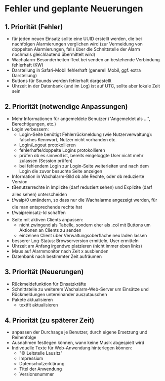 # Fehler und geplante Neuerungen

## 1. Priorität (Fehler)

- für jeden neuen Einsatz sollte eine UUID erstellt werden, die bei nachfolgen Alarmierungen verglichen wird (zur Vermeidung von doppelten Alarmierungen, falls über die Schnittstelle der Alarm nochmals gleichlautend übermittelt wird)
- Wachalarm-Besonderheiten-Text bei senden an bestehende Verbindung fehlerhaft (KW)
- Darstellung in Safari-Mobil fehlerhaft (generell Mobil, ggf. extra Darstellung)
- Buttons für Sounds werden fehlerhaft dargestellt
- Uhrzeit in der Datenbank (und im Log) ist auf UTC, sollte aber lokale Zeit sein

## 2. Priorität (notwendige Anpassungen)

- Mehr Informationen für angemeldete Benutzer ("Angemeldet als ...", Berechtigungen, etc.)
- Login verbessern:
	- Login-Seite benötigt Fehlerrückmeldung (wie Nutzerverwaltung): falsches Kennwort, Nutzer nicht vorhanden etc.
	- Login/Logout protokollieren
	- fehlerhafte/doppelte Logins protokollieren 
	- prüfen ob es sinnvoll ist, bereits eingeloggte User nicht mehr zulassen (Session prüfen)
	- bei fehlendem Login zur Login-Seite weiterleiten und nach dem Login die zuvor besuchte Seite anzeigen
- Information in Wachalarm-Bild ob alle Rechte, oder ob reduzierte Version
- ❗Benutzerrechte in Implizite (darf reduziert sehen) und Explizite (darf alles sehen) unterscheiden
- ❗/waip/0 umändern, so dass nur die Wachalarme angezeigt werden, für die man entsprechende rechte hat
- ❗/waip/einsatz-Id schaffen
- Seite mit aktiven Clients anpassen:
	- nicht zwingend als Tabelle, sondern eher als .col mit Buttons um Aktionen an Clients zu senden
	- einzelnen Client über Verwaltungsoberfläche neu laden lassen
- besserer Log-Status: Browserversion ermitteln, User ermitteln
- Uhrzeit am Anfang irgendwo platzieren (nicht immer oben links)
- Maus auf Alarmmonitor nach Zeit x ausblenden
- Datenbank nach bestimmter Zeit aufräumen

## 3. Priorität (Neuerungen)

- Rückmeldefunktion für Einsatzkräfte
- Schnittstelle zu weiterem Wachalarm-Web-Server um Einsätze und Rückmeldungen untereinander auszutauschen
- Pakete aktualisieren
	- textfit aktualisieren

## 4. Priorität (zu späterer Zeit)

- anpassen der Durchsage je Benutzer, durch eigene Ersetzung und Reihenfolge
- Ausnahmen festlegen können, wann keine Musik abgespielt wird
- Indivduelle Texte für Web-Anwendung hinterlegen können:
	- "© Leitstelle Lausitz"
	- Impressium
	- Datenschutzerklärung
	- Titel der Anwendung
	- Versionsnummer
